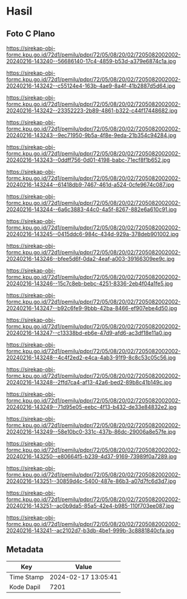 # Hasil

## Foto C Plano

https://sirekap-obj-formc.kpu.go.id/72d1/pemilu/pdpr/72/05/08/20/02/7205082002002-20240216-143240--56686140-17c4-4859-b53d-a379e6874c1a.jpg

https://sirekap-obj-formc.kpu.go.id/72d1/pemilu/pdpr/72/05/08/20/02/7205082002002-20240216-143242--c55124e4-163b-4ae9-8a4f-41b2887d5d64.jpg

https://sirekap-obj-formc.kpu.go.id/72d1/pemilu/pdpr/72/05/08/20/02/7205082002002-20240216-143242--23352223-2b89-4861-b322-c44f17448682.jpg

https://sirekap-obj-formc.kpu.go.id/72d1/pemilu/pdpr/72/05/08/20/02/7205082002002-20240216-143243--9ec71950-9b5a-4f8e-9eda-21b354c94284.jpg

https://sirekap-obj-formc.kpu.go.id/72d1/pemilu/pdpr/72/05/08/20/02/7205082002002-20240216-143243--0ddff756-0d01-4198-babc-71ecf8f1b652.jpg

https://sirekap-obj-formc.kpu.go.id/72d1/pemilu/pdpr/72/05/08/20/02/7205082002002-20240216-143244--61418db9-7467-461d-a524-0cfe9674c087.jpg

https://sirekap-obj-formc.kpu.go.id/72d1/pemilu/pdpr/72/05/08/20/02/7205082002002-20240216-143244--6a6c3883-44c0-4a5f-8267-882e6a610c91.jpg

https://sirekap-obj-formc.kpu.go.id/72d1/pemilu/pdpr/72/05/08/20/02/7205082002002-20240216-143245--0415ddc6-984c-434d-929a-378deb901002.jpg

https://sirekap-obj-formc.kpu.go.id/72d1/pemilu/pdpr/72/05/08/20/02/7205082002002-20240216-143246--bfee5d6f-0da2-4eaf-a003-39166309ee9c.jpg

https://sirekap-obj-formc.kpu.go.id/72d1/pemilu/pdpr/72/05/08/20/02/7205082002002-20240216-143246--15c7c8eb-bebc-4251-8336-2eb4f04a1fe5.jpg

https://sirekap-obj-formc.kpu.go.id/72d1/pemilu/pdpr/72/05/08/20/02/7205082002002-20240216-143247--b92c6fe9-9bbb-42ba-8466-ef907ebe4d50.jpg

https://sirekap-obj-formc.kpu.go.id/72d1/pemilu/pdpr/72/05/08/20/02/7205082002002-20240216-143247--c13338bd-eb6e-47d9-afd6-ac3df18e11a0.jpg

https://sirekap-obj-formc.kpu.go.id/72d1/pemilu/pdpr/72/05/08/20/02/7205082002002-20240216-143248--4c4f2ed2-e4ca-4ab3-91f9-8c8c53c05c56.jpg

https://sirekap-obj-formc.kpu.go.id/72d1/pemilu/pdpr/72/05/08/20/02/7205082002002-20240216-143248--2ffd7ca4-af13-42a6-bed2-89b8c41b149c.jpg

https://sirekap-obj-formc.kpu.go.id/72d1/pemilu/pdpr/72/05/08/20/02/7205082002002-20240216-143249--71d95e05-eebc-4f13-b432-de33e84832e2.jpg

https://sirekap-obj-formc.kpu.go.id/72d1/pemilu/pdpr/72/05/08/20/02/7205082002002-20240216-143249--58e10bc0-331c-437b-86dc-29006a8e57fe.jpg

https://sirekap-obj-formc.kpu.go.id/72d1/pemilu/pdpr/72/05/08/20/02/7205082002002-20240216-143250--e80664f5-b239-4d37-9169-73989f0a7289.jpg

https://sirekap-obj-formc.kpu.go.id/72d1/pemilu/pdpr/72/05/08/20/02/7205082002002-20240216-143251--30859d4c-5400-487e-86b3-a07d7fc6d3d7.jpg

https://sirekap-obj-formc.kpu.go.id/72d1/pemilu/pdpr/72/05/08/20/02/7205082002002-20240216-143251--ac0b9da5-85a5-42e4-b985-110f703ee087.jpg

https://sirekap-obj-formc.kpu.go.id/72d1/pemilu/pdpr/72/05/08/20/02/7205082002002-20240216-143241--ac2102d7-b3db-4be1-999b-3c8881840cfa.jpg


## Metadata

| Key        | Value               |
| ---------- | ------------------- |
| Time Stamp | 2024-02-17 13:05:41 |
| Kode Dapil | 7201                |



